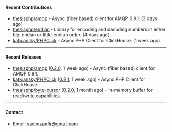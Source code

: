 #### Recent Contributions

- [thesisphp/amqp](https://github.com/thesisphp/amqp) - Async (fiber based) client for AMQP 0.9.1. (3 days ago)
- [thesisphp/endian](https://github.com/thesisphp/endian) - Library for encoding and decoding numbers in either big-endian or little-endian order. (4 days ago)
- [kafkiansky/PHPClick](https://github.com/kafkiansky/PHPClick) - Async PHP Client for ClickHouse. (1 week ago)

---

#### Recent Releases

- [thesisphp/amqp](https://github.com/thesisphp/amqp) ([0.2.0](https://github.com/thesisphp/amqp/releases/tag/0.2.0), 1 week ago) - Async (fiber based) client for AMQP 0.9.1.
- [kafkiansky/PHPClick](https://github.com/kafkiansky/PHPClick) ([0.2.1](https://github.com/kafkiansky/PHPClick/releases/tag/0.2.1), 1 week ago) - Async PHP Client for ClickHouse.
- [thesisphp/byte-cursor](https://github.com/thesisphp/byte-cursor) ([0.2.0](https://github.com/thesisphp/byte-cursor/releases/tag/0.2.0), 1 month ago) - In-memory buffer for read/write capabilities.

---

#### Contact

- Email: [vadimzanfir@gmail.com](mailto://vadimzanfir@gmail.com)
